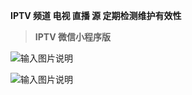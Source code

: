  **IPTV 频道 电视 直播 源 定期检测维护有效性** 





 > **IPTV 微信小程序版** 

![输入图片说明](https://images.gitee.com/uploads/images/2021/0822/224416_1506b9d0_1280996.jpeg "gh_46c49e1c96fb_430.jpg")



![输入图片说明](https://images.gitee.com/uploads/images/2021/0914/130317_fadca108_1280996.png "2.png")







